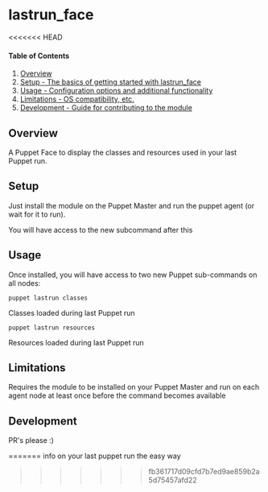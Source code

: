# lastrun_face
<<<<<<< HEAD

#### Table of Contents

1. [Overview](#overview)
2. [Setup - The basics of getting started with lastrun_face](#setup)
3. [Usage - Configuration options and additional functionality](#usage)
4. [Limitations - OS compatibility, etc.](#limitations)
5. [Development - Guide for contributing to the module](#development)

## Overview

A Puppet Face to display the classes and resources used in your last Puppet run.

## Setup

Just install the module on the Puppet Master and run the puppet agent (or wait
for it to run).

You will have access to the new subcommand after this


## Usage

Once installed, you will have access to two new Puppet sub-commands on all
nodes:

```shell
puppet lastrun classes
```
Classes loaded during last Puppet run


```shell
puppet lastrun resources
```
Resources loaded during last Puppet run


## Limitations

Requires the module to be installed on your Puppet Master and run on each
agent node at least once before the command becomes available

## Development
PR's please :)

=======
info on your last puppet run the easy way
>>>>>>> fb361717d09cfd7b7ed9ae859b2a5d75457afd22
